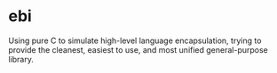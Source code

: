 # ebi
Using pure C to simulate high-level language encapsulation, trying to provide the cleanest, easiest to use, and most unified general-purpose library.
